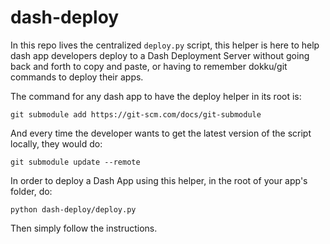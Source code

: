 # dash-deploy

In this repo lives the centralized `deploy.py` script, this helper is here to help dash app developers deploy to a Dash Deployment Server without going back and forth to copy and paste, or having to remember dokku/git commands to deploy their apps.

The command for any dash app to have the deploy helper in its root is:

`git submodule add https://git-scm.com/docs/git-submodule`

And every time the developer wants to get the latest version of the script locally, they would do:

`git submodule update --remote`

In order to deploy a Dash App using this helper, in the root of your app's folder, do:

`python dash-deploy/deploy.py` 

Then simply follow the instructions.